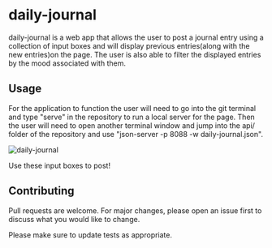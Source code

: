 # daily-journal

daily-journal is a web app that allows the user to post a journal entry using a collection of input boxes and will display previous entries(along with the new entries)on the page.
The user is also able to filter the displayed entries by the mood associated with them.

## Usage

For the application to function the user will need to go into the git terminal and type "serve" in the repository to run a local server for the page. Then the user will need to open another terminal window and jump into the api/ folder of the repository and use "json-server -p 8088 -w daily-journal.json".


![daily-journal](https://user-images.githubusercontent.com/49957836/132581852-8655827b-5e37-464f-8b17-094e70c7e721.png)


Use these input boxes to post!

## Contributing
Pull requests are welcome. For major changes, please open an issue first to discuss what you would like to change.

Please make sure to update tests as appropriate.
